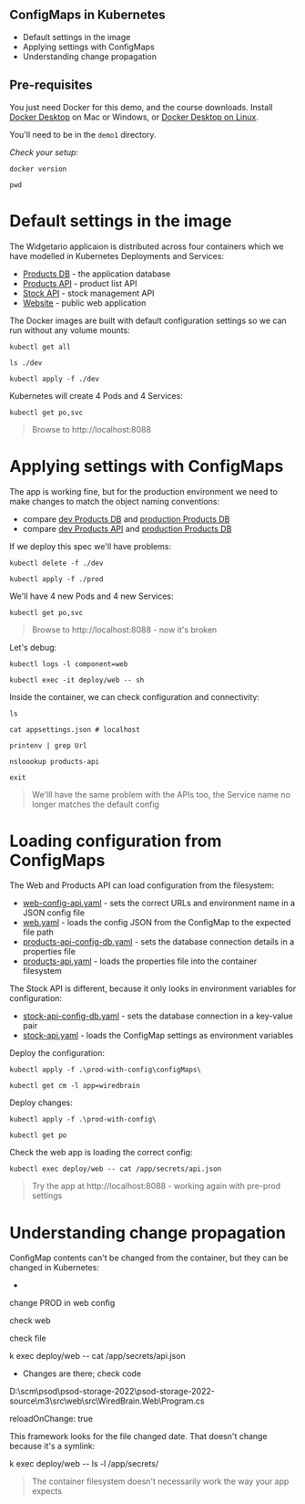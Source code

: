 ## ConfigMaps in Kubernetes

- Default settings in the image
- Applying settings with ConfigMaps
- Understanding change propagation

## Pre-requisites

You just need Docker for this demo, and the course downloads. Install [Docker Desktop](https://www.docker.com/products/docker-desktop) on Mac or Windows, or [Docker Desktop on Linux]().

You'll need to be in the `demo1` directory.

_Check your setup:_

```
docker version

pwd
```

# Default settings in the image

The Widgetario applicaion is distributed across four containers which we have modelled in Kubernetes Deployments and Services:

- [Products DB](./dev/products-db.yaml) - the application database
- [Products API](./dev/products-api.yaml) - product list API
- [Stock API](./dev/stock-api.yaml) - stock management API
- [Website](./dev/web.yaml) - public web application

The Docker images are built with default configuration settings so we can run without any volume mounts:

```
kubectl get all

ls ./dev

kubectl apply -f ./dev
```

Kubernetes will create 4 Pods and 4 Services:

```
kubectl get po,svc
```

> Browse to http://localhost:8088

# Applying settings with ConfigMaps

The app is working fine, but for the production environment we need to make changes to match the object naming conventions:

- compare [dev Products DB](./dev/products-db.yaml)  and [production Products DB](./prod/products-db.yaml)
- compare [dev Products API](./dev/products-api.yaml)  and [production Products DB](./prod/products-api.yaml)

If we deploy this spec we'll have problems:

```
kubectl delete -f ./dev

kubectl apply -f ./prod
```

We'll have 4 new Pods and 4 new Services:

```
kubectl get po,svc
```

> Browse to http://localhost:8088 - now it's broken

Let's debug:

```
kubectl logs -l component=web

kubectl exec -it deploy/web -- sh
```

Inside the container, we can check configuration and connectivity:

```
ls

cat appsettings.json # localhost

printenv | grep Url

nsloookup products-api

exit
```

> We'lll have the same problem with the APIs too, the Service name no longer matches the default config

# Loading configuration from ConfigMaps

The Web and Products API can load configuration from the filesystem:

- [web-config-api.yaml](.\prod-with-config\configMaps\web-config-api.yaml) - sets the correct URLs and environment name in a JSON config file
- [web.yaml](.\prod-with-config\web.yaml) - loads the config JSON from the ConfigMap to the expected file path
- [products-api-config-db.yaml](\prod-with-config\configMaps\products-api-config-db.yaml) - sets the database connection details in a properties file
- [products-api.yaml](.\prod-with-config\products-api.yaml) - loads the properties file into the container filesystem

The Stock API is different, because it only looks in environment variables for configuration:

- [stock-api-config-db.yaml](.\prod-with-config\configMaps\stock-api-config-db.yaml) - sets the database connection in a key-value pair
- [stock-api.yaml](.\prod-with-config\stock-api.yaml) - loads the ConfigMap settings as environment variables

Deploy the configuration:

```
kubectl apply -f .\prod-with-config\configMaps\

kubectl get cm -l app=wiredbrain
```

Deploy changes:

```
kubectl apply -f .\prod-with-config\

kubectl get po
```

Check the web app is loading the correct config:

```
kubectl exec deploy/web -- cat /app/secrets/api.json
```

> Try the app at http://localhost:8088 - working again with pre-prod settings

# Understanding change propagation

ConfigMap contents can't be changed from the container, but they can be changed in Kubernetes:

- 
change PROD in web config

check web

check file

k exec deploy/web -- cat /app/secrets/api.json

- Changes are there; check code

D:\scm\psod\psod-storage-2022\psod-storage-2022-source\m3\src\web\src\WiredBrain.Web\Program.cs

reloadOnChange: true

This framework looks for the file changed date. That doesn't change because it's a symlink:

k exec deploy/web -- ls -l /app/secrets/

> The container filesystem doesn't necessarily work the way your app expects